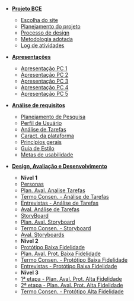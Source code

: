- [**Projeto BCE**](/pages/ponto_de_controle_1/escolha_site.md)
  - [Escolha do site](/pages/ponto_de_controle_1/escolha_site.md)
  - [Planejamento do projeto](/pages/ponto_de_controle_1/planejamento_projeto.md)
  - [Processo de design](/pages/ponto_de_controle_1/processo_design.md)
  - [Metodologia adotada](/pages/ponto_de_controle_1/metodologia_do_projeto.md)
  - [Log de atividades](/pages/ponto_de_controle_1/gerenciamento_do_projeto.md)

- [**Apresentações**](/pages/ponto_de_controle_1/apresentacao.md)
  - [Apresentação PC 1](/pages/ponto_de_controle_1/apresentacao.md)
  - [Apresentação PC 2](/pages/ponto_de_controle_2/apresentacao.md)
  - [Apresentação PC 3](/pages/ponto_de_controle_3/apresentacao.md)
  - [Apresentação PC 4](/pages/ponto_de_controle_4/apresentacao.md)
  - [Apresentação PC 5](/pages/ponto_de_controle_5/apresentacao.md)
  
- [**Análise de requisitos**](/pages/ponto_de_controle_2/planejamento_do_questionario.md)
  - [Planejamento de Pesquisa](/pages/ponto_de_controle_2/planejamento_do_questionario.md)
  - [Perfil de Usuário](/pages/ponto_de_controle_2/perfil_usuario.md)
  - [Análise de Tarefas](/pages/ponto_de_controle_2/analise_tarefas.md)
  - [Caract. da plataforma](/pages/ponto_de_controle_3/caracteristicas_da_plataforma.md)
  - [Princípios gerais](/pages/ponto_de_controle_3/principios_gerais.md)
  - [Guia de Estilo](/pages/ponto_de_controle_3/guia_de_estilo.md)
  - [Metas de usabilidade](/pages/ponto_de_controle_3/metas_usabilidade.md)
- [**Design, Avaliação e Desenvolvimento**](/pages/ponto_de_controle_2/personas.md)
  - **Nível 1**
  - [Personas](/pages/ponto_de_controle_2/personas.md)
  - [Plan. Aval. Analise Tarefas](/pages/ponto_de_controle_4/planejamento_1_entrevista.md)
  - [Termo Consen. - Análise de Tarefas](/pages/ponto_de_controle_4/termo_de_consentimento.md)
  - [Entrevistas - Análise de Tarefas](/pages/ponto_de_controle_4/entrevistas.md)
  - [Aval. Análise de Tarefas](/pages/ponto_de_controle_4/analise_tarefa_v2.md)
  - [StoryBoard](/pages/ponto_de_controle_4/storyboard.md)
  - [Plan. Aval. Storyboard](/pages/ponto_de_controle_4/plan_aval_storyboard.md)
  - [Termo Consen. - Storyboard](/pages/ponto_de_controle_5/termo_de_consentimento.md)
  - [Aval. Storyboards](/pages/ponto_de_controle_5/avaliacao_storyboard.md)
  - **Nível 2**
  - [Protótipo Baixa Fidelidade](/pages/ponto_de_controle_5/low_fidelity_prototype.md)
  - [Plan. Aval. Prot. Baixa Fidelidade](/pages/ponto_de_controle_5/plan_aval_prototipo_baixa_fidelidade.md)
  - [Termo Consen. - Protótipo Baixa Fidelidade](/pages/ponto_de_controle_5/termo_de_consentimento.md)
  - [Entrevistas - Protótipo Baixa Fidelidade](/pages/ponto_de_controle_5/entrevistas_prototipo.md)
  - **Nível 3**
  <!-- - [Protótipo Alta Fidelidade]() -->
  - [1ª etapa - Plan. Aval. Prot. Alta Fidelidade](/pages/ponto_de_controle_6/plan_aval_prototipo_alta_fidelidade.md)
  - [2ª etapa - Plan. Aval. Prot. Alta Fidelidade](/pages/ponto_de_controle_6/plan_aval_prot_alta_fidelidade_entrevistas.md)
  - [Termo Consen. - Protótipo Alta Fidelidade](/pages/ponto_de_controle_6/termo_de_consentimento.md)
<!-- - [**Instalação**]() -->
     


<!-- 
- [**Ponto de Controle 1**](/pages/ponto_de_controle_1/escolha_site.md)
 🙌🏼 - [Escolha do site](/pages/ponto_de_controle_1/escolha_site.md)
 🙌🏼 - [Planejamento do projeto](/pages/ponto_de_controle_1/planejamento_projeto.md)
 🙌🏼 - [Processo de design](/pages/ponto_de_controle_1/processo_design.md)
 🙌🏼 - [Metodologia adotada](/pages/ponto_de_controle_1/metodologia_do_projeto.md)
 🙌🏼 - [Apresentação PC 1](/pages/ponto_de_controle_1/apresentacao.md)
 🙌🏼 - [Log de atividades](/pages/ponto_de_controle_1/gerenciamento_do_projeto.md)

- [**Ponto de Controle 2**](/pages/ponto_de_controle_2/planejamento_do_questionario.md)
 🙌🏼 - [Planejamento de Pesquisa](/pages/ponto_de_controle_2/planejamento_do_questionario.md)
 🙌🏼 - [Perfil de Usuários](/pages/ponto_de_controle_2/perfil_usuario.md)
 🙌🏼 - [Personas](/pages/ponto_de_controle_2/personas.md)
 🙌🏼 - [Análise de Tarefas](/pages/ponto_de_controle_2/analise_tarefas.md)
 🙌🏼 - [Apresentação PC 2](/pages/ponto_de_controle_2/apresentacao.md)

- [**Ponto de Controle 3**](/pages/ponto_de_controle_3/principios_gerais.md)
 🙌🏼 - [Princípios Gerais](/pages/ponto_de_controle_3/principios_gerais.md)
 🙌🏼 - [Metas de Usabilidade](/pages/ponto_de_controle_3/metas_usabilidade.md)
 🙌🏼 - [Guia de estilo](/pages/ponto_de_controle_3/guia_de_estilo.md)
 🙌🏼 - [Característic. da Plataforma](/pages/ponto_de_controle_3/caracteristicas_da_plataforma.md)
 🙌🏼 - [Apresentação PC 3](/pages/ponto_de_controle_3/apresentacao.md)
  
- [**Ponto de Controle 4**](/pages/ponto_de_controle_4/planejamento_1_entrevista.md)
 🙌🏼 - [Plan. Aval. Analise Tarefas](/pages/ponto_de_controle_4/planejamento_1_entrevista.md)
 🙌🏼 - [Termo de Consentimento](/pages/ponto_de_controle_4/termo_de_consentimento.md)
 🙌🏼 - [Entrevistas](/pages/ponto_de_controle_4/entrevistas.md)
 🙌🏼 - [Aval. Análise de Tarefas](/pages/ponto_de_controle_4/analise_tarefa_v2.md)
 🙌🏼 - [StoryBoard](/pages/ponto_de_controle_4/storyboard.md)
 🙌🏼 - [Plan. Aval. Storyboard](/pages/ponto_de_controle_4/plan_aval_storyboard.md)
 🙌🏼 - [Apresentação PC 4](/pages/ponto_de_controle_4/apresentacao.md)

- [**Ponto de Controle 5**](/pages/ponto_de_controle_5/termo_de_consentimento.md)
 🙌🏼 - [Termo de Consentimento](/pages/ponto_de_controle_5/termo_de_consentimento.md)
 🙌🏼 - [Aval. Storyboards](/pages/ponto_de_controle_5/avaliacao_storyboard.md)
 🙌🏼 - [Protótipo de baixa fidelidade](/pages/ponto_de_controle_5/low_fidelity_prototype.md)
 🙌🏼 - [Plan. Aval. Prot. Baixa Fidelidade](/pages/ponto_de_controle_5/plan_aval_prototipo_baixa_fidelidade.md)
 🙌🏼 - [Entrevistas - Protótipo Baixa Fidelidade](/pages/ponto_de_controle_5/entrevistas_prototipo.md)
 🙌🏼 - [Apresentação PC 5](/pages/ponto_de_controle_5/apresentacao.md)

- [**Ponto de Controle 6**](/pages/ponto_de_controle_6/plan_aval_prototipo_alta_fidelidade.md)
 🙌🏼 - [Termo de Consentimento](/pages/ponto_de_controle_6/termo_de_consentimento.md)
 🙌🏼 - [1ª etapa - Plan. Aval. Prot. Alta Fidelidade](/pages/ponto_de_controle_6/plan_aval_prototipo_alta_fidelidade.md)
 🙌🏼 - [2ª etapa - Plan. Aval. Prot. Alta Fidelidade](/pages/ponto_de_controle_6/plan_aval_prot_alta_fidelidade_entrevistas.md)  
-->